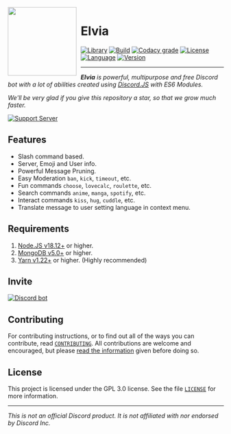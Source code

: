 <img width="160" height="160" align="left" style="float: left; margin: 0 10px 10px 0;" src="https://i.imgur.com/EDf862b.jpeg">

# Elvia

[![Library][library]][discord.js docs]
[![Build][build]][continuous integration]
[![Codacy grade][codacy grade]][codacy]
[![License][license badge]][license]
[![Language]][language]
[![Version]][version]

---

<i>**Elvia** is powerful, multipurpose and free Discord bot with a lot of abilities created using [Discord.JS][discord.js github] with ES6 Modules.

We'll be very glad if you give this repository a star, so that we grow much faster.
</i>

[![Support Server][support server]][discord server]

## Features

-   Slash command based.
-   Server, Emoji and User info.
-   Powerful Message Pruning.
-   Easy Moderation `ban`, `kick`, `timeout`, etc.
-   Fun commands `choose`, `lovecalc`, `roulette`, etc.
-   Search commands `anime`, `manga`, `spotify`, etc.
-   Interact commands `kiss`, `hug`, `cuddle`, etc.
-   Translate message to user setting language in context menu.

## Requirements

1. [Node.JS v18.12+][node.js] or higher.
2. [MongoDB v5.0+][mongodb] or higher.
3. [Yarn v1.22+][yarn] or higher. (Highly recommended)

## Invite

[![Discord bot][discord bot]][top.gg]

## Contributing

For contributing instructions, or to find out all of the ways you can contribute, read [`CONTRIBUTING`][contributing]. All contributions are welcome and encouraged, but please [read the information][code of conduct] given before doing so.

## License

This project is licensed under the GPL 3.0 license. See the file [`LICENSE`][license] for more information.

---

<i>This is not an official Discord product. It is not affiliated with nor endorsed by Discord Inc.</i>

<!-- LINKS -->

[discord.js docs]: https://discord.js.org/#/
[continuous integration]: https://github.com/Rygent/ElviaBot/actions/workflows/continuous-integration.yml
[codacy]: https://app.codacy.com/gh/Rygent/ElviaBot/dashboard
[license]: ./LICENSE
[node.js]: https://nodejs.org/en/download
[mongodb]: https://www.mongodb.com/try/download/community
[yarn]: https://yarnpkg.com/en/docs/install
[discord.js github]: https://github.com/discordjs/discord.js
[discord server]: https://discord.gg/FD5MMabf8Y
[top.gg]: https://top.gg/bot/614645495779819551
[contributing]: ./.github/CONTRIBUTING.md
[code of conduct]: ./.github/CODE_OF_CONDUCT.md

<!-- BADGES -->

[library]: https://img.shields.io/badge/library-discord.js-5865f2?style=for-the-badge
[build]: https://img.shields.io/github/actions/workflow/status/Rygent/ElviaBot/continuous-integration.yml?logo=github&style=for-the-badge
[codacy grade]: https://img.shields.io/codacy/grade/f7c237153ea545059c7d0521e59def69/main?logo=codacy&style=for-the-badge
[license badge]: https://img.shields.io/github/license/Rygent/ElviaBot?style=for-the-badge
[language]: https://img.shields.io/github/languages/top/Rygent/ElviaBot?color=3178c6&logoColor=white&style=for-the-badge
[version]: https://img.shields.io/github/package-json/v/Rygent/ElviaBot/main?label=version&color=ff4949&style=for-the-badge
[support server]: https://invidget.switchblade.xyz/FD5MMabf8Y
[discord bot]: https://top.gg/api/widget/614645495779819551.svg
